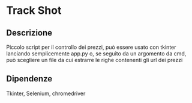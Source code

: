 # Track Shot

## Descrizione

Piccolo script per il controllo dei prezzi, può essere usato con tkinter lanciando semplicemente app.py o, se seguito da un argomento da cmd, può scegliere un file da cui estrarre le righe contenenti gli url dei prezzi

## Dipendenze

Tkinter, Selenium, chromedriver
